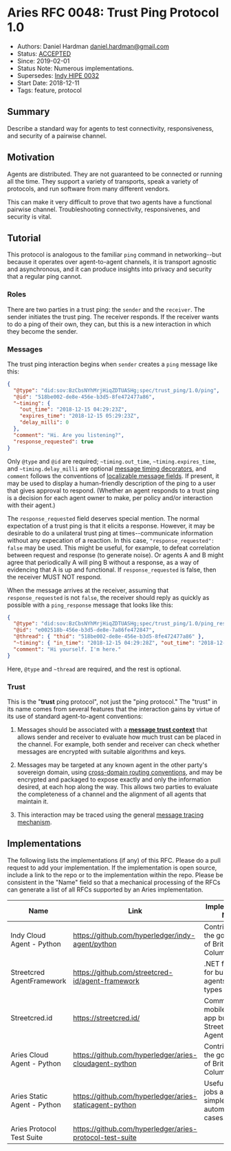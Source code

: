 # Aries RFC 0048: Trust Ping Protocol 1.0

- Authors: Daniel Hardman <daniel.hardman@gmail.com>
- Status: [ACCEPTED](/README.md#accepted)
- Since: 2019-02-01
- Status Note: Numerous implementations. 
- Supersedes: [Indy HIPE 0032](https://github.com/hyperledger/indy-hipe/tree/master/text/0032-trust-ping)
- Start Date: 2018-12-11
- Tags: feature, protocol

## Summary

Describe a standard way for agents to test connectivity,
responsiveness, and security of a pairwise channel.

## Motivation

Agents are distributed. They are not guaranteed to be
connected or running all the time. They support a
variety of transports, speak a variety of protocols,
and run software from many different vendors.

This can make it very difficult to prove that two
agents have a functional pairwise channel. Troubleshooting
connectivity, responsivenes, and security is vital.

## Tutorial

This protocol is analogous to the familiar `ping`
command in networking--but because it operates
over agent-to-agent channels, it is transport
agnostic and asynchronous, and it can produce insights
into privacy and security that a regular ping
cannot.

### Roles

There are two parties in a trust ping: the `sender`
and the `receiver`. The sender initiates the trust
ping. The receiver responds. If the receiver wants
to do a ping of their own, they can, but this is a
new interaction in which they become the sender.

### Messages

The trust ping interaction begins when `sender`
creates a `ping` message like this:

```JSON
{
  "@type": "did:sov:BzCbsNYhMrjHiqZDTUASHg;spec/trust_ping/1.0/ping",
  "@id": "518be002-de8e-456e-b3d5-8fe472477a86",
  "~timing": {
    "out_time": "2018-12-15 04:29:23Z",
    "expires_time": "2018-12-15 05:29:23Z",
    "delay_milli": 0
  },
  "comment": "Hi. Are you listening?",
  "response_requested": true
}
```

Only `@type` and `@id` are required; `~timing.out_time`, `~timing.expires_time`, and `~timing.delay_milli`
are optional [message timing decorators](
../0032-message-timing/README.md), and `comment`
follows the conventions of [localizable message fields](
../0043-l10n/README.md). If present, it may
be used to display a human-friendly description of the ping to a user
that gives approval to respond. (Whether an agent responds to a trust
ping is a decision for each agent owner to make, per policy and/or
interaction with their agent.)

The `response_requested` field deserves special mention. The normal
expectation of a trust ping is that it elicits a response. However, it
may be desirable to do a unilateral trust ping at times--communicate
information without any expecation of a reaction. In this case,
`"response_requested": false` may be used. This might be useful, for
example, to defeat correlation between request and response (to generate
noise). Or agents A and B might agree that periodically A will ping B
without a response, as a way of evidencing that A is up and functional.
If `response_requested` is false, then the receiver MUST NOT respond.

When the message arrives at the receiver, assuming that `response_requested`
is not `false`, the receiver should reply as quickly as possible with a
`ping_response` message that looks like this:

```JSON
{
  "@type": "did:sov:BzCbsNYhMrjHiqZDTUASHg;spec/trust_ping/1.0/ping_response",
  "@id": "e002518b-456e-b3d5-de8e-7a86fe472847",
  "@thread": { "thid": "518be002-de8e-456e-b3d5-8fe472477a86" },
  "~timing": { "in_time": "2018-12-15 04:29:28Z", "out_time": "2018-12-15 04:31:00Z"},
  "comment": "Hi yourself. I'm here."
}
```

Here, `@type` and `~thread` are required, and the rest is optional.

### Trust

This is the "**trust** ping protocol", not just the "ping protocol."
The "trust" in its name comes from several features that the interaction
gains by virtue of its use of standard agent-to-agent conventions:

1. Messages should be associated with a [__message trust context__](
../../concepts/0029-message-trust-contexts/README.md)
that allows sender and receiver to evaluate how much trust can be placed
in the channel. For example, both sender and receiver can check whether
messages are encrypted with suitable algorithms and keys.

2. Messages may be targeted at any known agent in the other party's sovereign
domain, using [cross-domain routing conventions](
https://github.com/hyperledger/indy-hipe/blob/master/text/0022-cross-domain-messaging/README.md),
and may be encrypted and
packaged to expose exactly and only the information desired, at each hop
along the way. This allows two parties to evaluate the completeness of
a channel and the alignment of all agents that maintain it.

3. This interaction may be traced using the general [message tracing
mechanism](../0034-message-tracing/README.md).

## Implementations

The following lists the implementations (if any) of this RFC. Please do a pull request to add your implementation. If the implementation is open source, include a link to the repo or to the implementation within the repo. Please be consistent in the "Name" field so that a mechanical processing of the RFCs can generate a list of all RFCs supported by an Aries implementation.

Name | Link | Implementation Notes
--- | --- | ---
Indy Cloud Agent - Python | https://github.com/hyperledger/indy-agent/python | Contributed by the government of British Columbia.
Streetcred AgentFramework | https://github.com/streetcred-id/agent-framework | .NET framework for building agents of all types
Streetcred.id | https://streetcred.id/ | Commercial mobile and web app built using Streetcred AgentFramework
Aries Cloud Agent - Python | https://github.com/hyperledger/aries-cloudagent-python | Contributed by the government of British Columbia.
Aries Static Agent - Python | https://github.com/hyperledger/aries-staticagent-python | Useful for cron jobs and other simple, automated use cases.
Aries Protocol Test Suite | https://github.com/hyperledger/aries-protocol-test-suite | 
